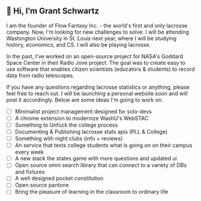 ## 👋 Hi, I’m Grant Schwartz

I am the founder of Flow Fantasy Inc. - the world's first and only lacrosse company. Now, I'm looking for new challenges to solve. I will be attending Washington University in St. Louis next year, where I will be studying history, economics, and CS. I will also be playing lacrosse.

In the past, I've worked on an open-source project for NASA's Goddard Space Center in their Radio Jove project. The goal was to create easy to use software that enables citizen scientists (educators & students) to record data from radio telescopes.

If you have any questions regarding lacrosse statistics or anything, please feel free to reach out. I will be launching a personal website soon and will post it accordingly. Below are some ideas I'm going to work on.

- [ ] Minimalist project management designed for solo-devs
- [ ] A chrome extension to modernize WashU's WebSTAC
- [ ] Something to Unfuck the college process
- [ ] Documenting & Publishing lacrosse stats apis (PLL & College)
- [ ] Something with night clubs (info + reviews)
- [ ] An service that texts college students what is going on on their campus every week
- [ ] A new stack the states game with more questions and updated ui
- [ ] Open source omni search library that can connect to a variety of DBs and fixtures
- [ ] A well designed pocket constitution
- [ ] Open source pantone
- [ ] Bring the pleasure of learning in the classroom to ordinary life
